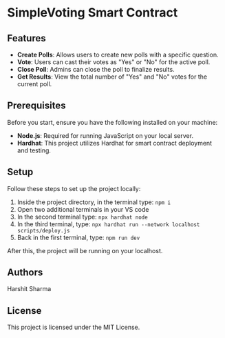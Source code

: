 # SimpleVoting Smart Contract

## Features

- **Create Polls**: Allows users to create new polls with a specific question.
- **Vote**: Users can cast their votes as "Yes" or "No" for the active poll.
- **Close Poll**: Admins can close the poll to finalize results.
- **Get Results**: View the total number of "Yes" and "No" votes for the current poll.

## Prerequisites

Before you start, ensure you have the following installed on your machine:

- **Node.js**: Required for running JavaScript on your local server.
- **Hardhat**: This project utilizes Hardhat for smart contract deployment and testing.

## Setup

Follow these steps to set up the project locally:

1. Inside the project directory, in the terminal type: `npm i`
2. Open two additional terminals in your VS code
3. In the second terminal type: `npx hardhat node`
4. In the third terminal, type: `npx hardhat run --network localhost scripts/deploy.js`
5. Back in the first terminal, type: `npm run dev`
   
After this, the project will be running on your localhost.

## Authors

Harshit Sharma

## License

This project is licensed under the MIT License.

